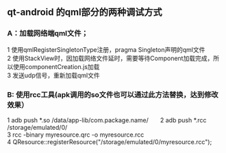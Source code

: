 ## qt-android 的qml部分的两种调试方式
### A：加载网络端qml文件；   
1 使用qmlRegisterSingletonType注册，pragma Singleton声明的qml文件         
2 使用StackView时，因加载网络文件延时，需要等待Component加载完成，所以使用componentCreation.js加载           
3 发送udp信号，重新加载qml文件
### B: 使用rcc工具(apk调用的so文件也可以通过此方法替换，达到修改效果）
1 adb push *.so /data/app-lib/com.package.name/                             
2 adb push *.rcc /storage/emulated/0/          
3 rcc -binary myresource.qrc -o myresource.rcc     
4 QResource::registerResource("/storage/emulated/0/myresource.rcc");     
